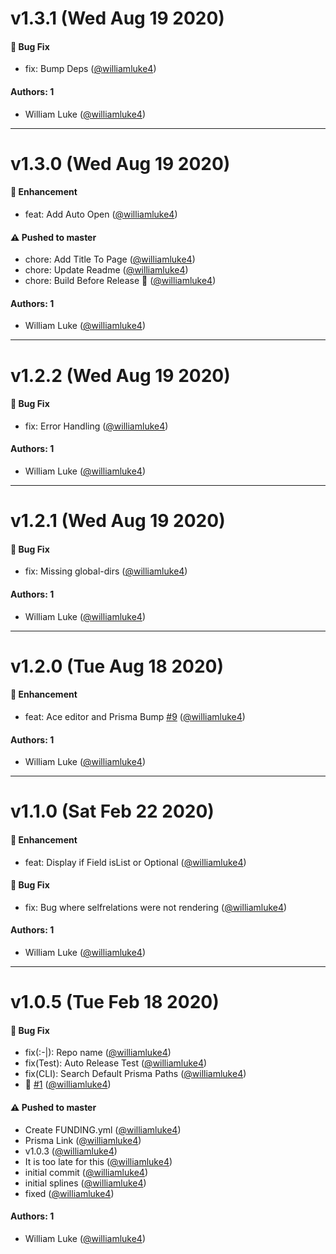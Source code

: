 # v1.3.1 (Wed Aug 19 2020)

#### 🐛 Bug Fix

- fix: Bump Deps ([@williamluke4](https://github.com/williamluke4))

#### Authors: 1

- William Luke ([@williamluke4](https://github.com/williamluke4))

---

# v1.3.0 (Wed Aug 19 2020)

#### 🚀  Enhancement

- feat: Add Auto Open  ([@williamluke4](https://github.com/williamluke4))

#### ⚠️  Pushed to master

- chore: Add Title To Page  ([@williamluke4](https://github.com/williamluke4))
- chore: Update Readme  ([@williamluke4](https://github.com/williamluke4))
- chore: Build Before Release 🙈  ([@williamluke4](https://github.com/williamluke4))

#### Authors: 1

- William Luke ([@williamluke4](https://github.com/williamluke4))

---

# v1.2.2 (Wed Aug 19 2020)

#### 🐛  Bug Fix

- fix: Error Handling  ([@williamluke4](https://github.com/williamluke4))

#### Authors: 1

- William Luke ([@williamluke4](https://github.com/williamluke4))

---

# v1.2.1 (Wed Aug 19 2020)

#### 🐛  Bug Fix

- fix: Missing global-dirs  ([@williamluke4](https://github.com/williamluke4))

#### Authors: 1

- William Luke ([@williamluke4](https://github.com/williamluke4))

---

# v1.2.0 (Tue Aug 18 2020)

#### 🚀  Enhancement

- feat: Ace editor and Prisma Bump [#9](https://github.com/williamluke4/prisma-viewer/pull/9) ([@williamluke4](https://github.com/williamluke4))

#### Authors: 1

- William Luke ([@williamluke4](https://github.com/williamluke4))

---

# v1.1.0 (Sat Feb 22 2020)

#### 🚀  Enhancement

- feat: Display if Field isList or Optional  ([@williamluke4](https://github.com/williamluke4))

#### 🐛  Bug Fix

- fix: Bug where selfrelations were not rendering  ([@williamluke4](https://github.com/williamluke4))

#### Authors: 1

- William Luke ([@williamluke4](https://github.com/williamluke4))

---

# v1.0.5 (Tue Feb 18 2020)

#### 🐛  Bug Fix

- fix(:-|): Repo name  ([@williamluke4](https://github.com/williamluke4))
- fix(Test): Auto Release Test  ([@williamluke4](https://github.com/williamluke4))
- fix(CLI): Search Default Prisma Paths  ([@williamluke4](https://github.com/williamluke4))
- 🐉 [#1](https://github.com/williamluke4/prisma-viewer/pull/1) ([@williamluke4](https://github.com/williamluke4))

#### ⚠️  Pushed to master

- Create FUNDING.yml  ([@williamluke4](https://github.com/williamluke4))
- Prisma Link  ([@williamluke4](https://github.com/williamluke4))
- v1.0.3  ([@williamluke4](https://github.com/williamluke4))
- It is too late for this  ([@williamluke4](https://github.com/williamluke4))
- initial commit  ([@williamluke4](https://github.com/williamluke4))
- initial splines  ([@williamluke4](https://github.com/williamluke4))
- fixed  ([@williamluke4](https://github.com/williamluke4))

#### Authors: 1

- William Luke ([@williamluke4](https://github.com/williamluke4))